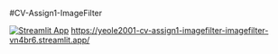 #CV-Assign1-ImageFilter

[![Streamlit App](https://static.streamlit.io/badges/streamlit_badge_black_white.svg)](https://share.streamlit.io/Yeole2001/CV-Assign1-ImageFilter/ImageFilter.py/)
https://yeole2001-cv-assign1-imagefilter-imagefilter-vn4br6.streamlit.app/
